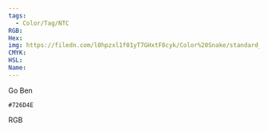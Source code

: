 ```yaml
---
tags:
  - Color/Tag/NTC
RGB:
Hex:
img: https://filedn.com/l0hpzxl1f01yT7GHxtF8cyk/Color%20Snake/standard_csv_to_svg//726D4E.svg
CMYK:
HSL:
Name:
---
```

Go Ben
```palette
#726D4E
```
RGB
